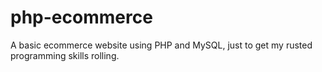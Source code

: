 # php-ecommerce
A basic ecommerce website using PHP and MySQL, just to get my rusted programming skills rolling.
